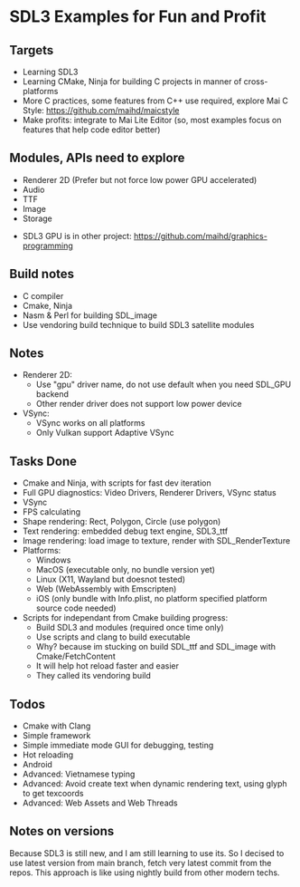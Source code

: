 # SDL3 Examples for Fun and Profit

## Targets
- Learning SDL3
- Learning CMake, Ninja for building C projects in manner of cross-platforms
- More C practices, some features from C++ use required, explore Mai C Style: https://github.com/maihd/maicstyle
- Make profits: integrate to Mai Lite Editor (so, most examples focus on features that help code editor better)

## Modules, APIs need to explore
- Renderer 2D (Prefer but not force low power GPU accelerated)
- Audio
- TTF
- Image
- Storage
* SDL3 GPU is in other project: https://github.com/maihd/graphics-programming 

## Build notes
- C compiler
- Cmake, Ninja
- Nasm & Perl for building SDL_image
- Use vendoring build technique to build SDL3 satellite modules

## Notes
- Renderer 2D: 
    - Use "gpu" driver name, do not use default when you need SDL_GPU backend
    - Other render driver does not support low power device
- VSync:
    - VSync works on all platforms
    - Only Vulkan support Adaptive VSync

## Tasks Done
- Cmake and Ninja, with scripts for fast dev iteration
- Full GPU diagnostics: Video Drivers, Renderer Drivers, VSync status
- VSync
- FPS calculating
- Shape rendering: Rect, Polygon, Circle (use polygon)
- Text rendering: embedded debug text engine, SDL3_ttf
- Image rendering: load image to texture, render with SDL_RenderTexture
- Platforms: 
    - Windows
    - MacOS (executable only, no bundle version yet)
    - Linux (X11, Wayland but doesnot tested)
    - Web (WebAssembly with Emscripten)
    - iOS (only bundle with Info.plist, no platform specified platform source code needed)
- Scripts for independant from Cmake building progress:
    - Build SDL3 and modules (required once time only)
    - Use scripts and clang to build executable
    - Why? because im stucking on build SDL_ttf and SDL_image with Cmake/FetchContent
    - It will help hot reload faster and easier
    - They called its vendoring build

## Todos
- Cmake with Clang
- Simple framework
- Simple immediate mode GUI for debugging, testing
- Hot reloading
- Android
- Advanced: Vietnamese typing
- Advanced: Avoid create text when dynamic rendering text, using glyph to get texcoords
- Advanced: Web Assets and Web Threads

## Notes on versions
Because SDL3 is still new, and I am still learning to use its. So I decised to use latest version from main branch, fetch very latest commit from the repos. This approach is like using nightly build from other modern techs.